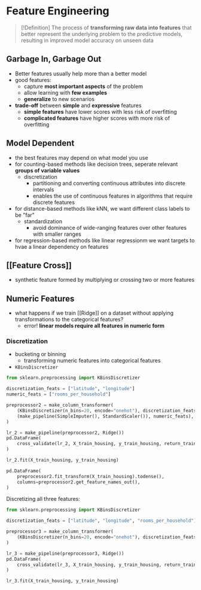 # Feature Engineering
> [!Definition]
> The process of **transforming raw data into features** that better represent the underlying problem to the predictive models, resulting in improved model accuracy on unseen data

## Garbage In, Garbage Out
- Better features usually help more than a better model
- good features:
	- capture **most important aspects** of the problem
	- allow learning with **few examples**
	- **generalize** to new scenarios
- **trade-off** between **simple** and **expressive** features
	- **simple features** have lower scores with less risk of overfitting
	- **complicated features** have higher scores with more risk of overfitting
## Model Dependent
- the best features may depend on what model you use
- for counting-based methods like decision trees, seperate relevant **groups of variable values**
	- discretization
		- partitioning and converting continuous attributes into discrete intervals
		- enables the use of continuous features in algorithms that require discrete features
- for distance-based methods like kNN, we want different class labels to be "far"
	- standardization
		- avoid dominance of wide-ranging features over other features with smaller ranges
- for regression-based methods like linear regressionm we want targets to hvae a linear dependency on features
## [[Feature Cross]]
- synthetic feature formed by multiplying or crossing two or more features
## Numeric Features
- what happens if we train [[Ridge]] on a dataset without applying transformations to the categorical features?
	- error! **linear models require all features in numeric form**
### Discretization
- bucketing or binning
	- transforming numeric features into categorical features
- `KBinsDiscretizer`
```python
from sklearn.preprocessing import KBinsDiscretizer

discretization_feats = ["latitude", "longitude"]
numeric_feats = ["rooms_per_household"]

preprocessor2 = make_column_transformer(
    (KBinsDiscretizer(n_bins=20, encode="onehot"), discretization_feats),
    (make_pipeline(SimpleImputer(), StandardScaler()), numeric_feats),
)

lr_2 = make_pipeline(preprocessor2, Ridge())
pd.DataFrame(
    cross_validate(lr_2, X_train_housing, y_train_housing, return_train_score=True)
)

lr_2.fit(X_train_housing, y_train_housing)

pd.DataFrame(
    preprocessor2.fit_transform(X_train_housing).todense(),
    columns=preprocessor2.get_feature_names_out(),
)
```
Discretizing all three features:
```python
from sklearn.preprocessing import KBinsDiscretizer

discretization_feats = ["latitude", "longitude", "rooms_per_household"]

preprocessor3 = make_column_transformer(
    (KBinsDiscretizer(n_bins=20, encode="onehot"), discretization_feats),
)

lr_3 = make_pipeline(preprocessor3, Ridge())
pd.DataFrame(
    cross_validate(lr_3, X_train_housing, y_train_housing, return_train_score=True)
)

lr_3.fit(X_train_housing, y_train_housing)